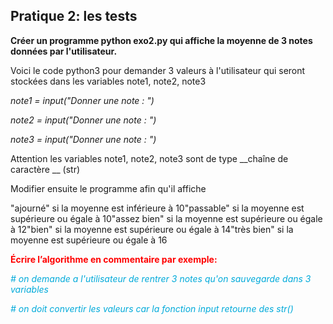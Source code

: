 
## Pratique 2: les tests

__Créer un programme python exo2\.py qui affiche la moyenne de 3 notes données par l'utilisateur\.__

Voici le code python3 pour demander 3 valeurs à l'utilisateur qui seront stockées dans les variables note1\, note2\, note3

_note1 = input\("Donner une note : "\)_

_note2 = input\("Donner une note : "\)_

_note3 = input\("Donner une note : "\)_

Attention les variables note1\, note2\, note3 sont de type  __chaîne de caractère __ \(str\)

Modifier ensuite le programme afin qu'il affiche

"ajourné" si la moyenne est inférieure à 10"passable" si la moyenne est supérieure ou égale à 10"assez bien" si la moyenne est supérieure ou égale à 12"bien" si la moyenne est supérieure ou égale à 14"très bien" si la moyenne est supérieure ou égale à 16

<span style="color:#FF0000"> __Écrire l’algorithme en commentaire par exemple:__ </span>

<span style="color:#00AADA"> _\# on demande a l'utilisateur de rentrer 3 notes qu'on sauvegarde dans 3 variables_ </span>

<span style="color:#00AADA"> _\# on doit convertir les valeurs car la fonction input retourne des str\(\)_ </span>
